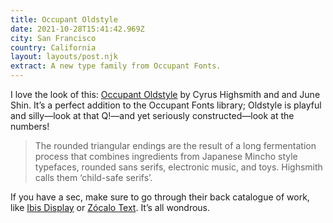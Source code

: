 ```yaml
---
title: Occupant Oldstyle
date: 2021-10-28T15:41:42.969Z
city: San Francisco
country: California
layout: layouts/post.njk
extract: A new type family from Occupant Fonts.
---
```


I love the look of this: [Occupant Oldstyle](https://occupantfonts.com/fonts/occupant-oldstyle/) by Cyrus Highsmith and and June Shin. It’s a perfect addition to the Occupant Fonts library; Oldstyle is playful and silly—look at that Q!—and yet seriously constructed—look at the numbers!

> The rounded triangular endings are the result of a long fermentation process that combines ingredients from Japanese Mincho style typefaces, rounded sans serifs, electronic music, and toys. Highsmith calls them ‘child-safe serifs’.

If you have a sec, make sure to go through their back catalogue of work, like [Ibis Display](https://occupantfonts.com/fonts/ibis-display/) or [Zócalo Text](https://occupantfonts.com/fonts/zocalo-text/). It’s all wondrous.
